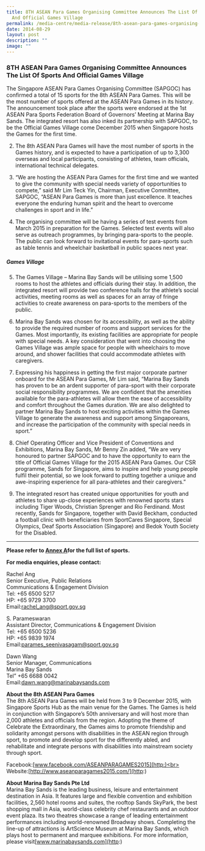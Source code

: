 ```yaml
---
title: 8TH ASEAN Para Games Organising Committee Announces The List Of Sports
  And Official Games Village
permalink: /media-centre/media-release/8th-asean-para-games-organising-committee-announces-the-list-of-sports/
date: 2014-08-29
layout: post
description: ""
image: ""
---
```

### **8TH ASEAN Para Games Organising Committee Announces The List Of Sports And Official Games Village**

The Singapore ASEAN Para Games Organising Committee (SAPGOC) has confirmed a total of 15 sports for the 8th ASEAN Para Games. This will be the most number of sports offered at the ASEAN Para Games in its history. The announcement took place after the sports were endorsed at the 1st ASEAN Para Sports Federation Board of Governors’ Meeting at Marina Bay Sands. The integrated resort has also inked its partnership with SAPGOC, to be the Official Games Village come December 2015 when Singapore hosts the Games for the first time. 

2. The 8th ASEAN Para Games will have the most number of sports in the Games history, and is expected to have a participation of up to 3,300 overseas and local participants, consisting of athletes, team officials, international technical delegates.

3. “We are hosting the ASEAN Para Games for the first time and we wanted to give the community with special needs variety of opportunities to compete,” said Mr Lim Teck Yin, Chairman, Executive Committee, SAPGOC, “ASEAN Para Games is more than just excellence. It teaches everyone the enduring human spirit and the heart to overcome challenges in sport and in life.”

4. The organising committee will be having a series of test events from March 2015 in preparation for the Games. Selected test events will also serve as outreach programmes, by bringing para-sports to the people. The public can look forward to invitational events for para-sports such as table tennis and wheelchair basketball in public spaces next year.

##### **Games Village**

5. The Games Village – Marina Bay Sands will be utilising some 1,500 rooms to host the athletes and officials during their stay. In addition, the integrated resort will provide two conference halls for the athlete’s social activities, meeting rooms as well as spaces for an array of fringe activities to create awareness on para-sports to the members of the public.

6. Marina Bay Sands was chosen for its accessibility, as well as the ability to provide the required number of rooms and support services for the Games. Most importantly, its existing facilities are appropriate for people with special needs. A key consideration that went into choosing the Games Village was ample space for people with wheelchairs to move around, and shower facilities that could accommodate athletes with caregivers.

7. Expressing his happiness in getting the first major corporate partner onboard for the ASEAN Para Games, Mr Lim said, “Marina Bay Sands has proven to be an ardent supporter of para-sport with their corporate social responsibility programmes. We are confident that the amenities available for the para-athletes will allow them the ease of accessibility and comfort throughout the Games duration. We are also delighted to partner Marina Bay Sands to host exciting activities within the Games Village to generate the awareness and support among Singaporeans, and increase the participation of the community with special needs in sport.”

8. Chief Operating Officer and Vice President of Conventions and Exhibitions, Marina Bay Sands, Mr Benny Zin added, “We are very honoured to partner SAPGOC and to have the opportunity to earn the title of Official Games Village for the 2015 ASEAN Para Games. Our CSR programme, Sands for Singapore, aims to inspire and help young people fulfil their potential, so we look forward to putting together a unique and awe-inspiring experience for all para-athletes and their caregivers.”

9. The integrated resort has created unique opportunities for youth and athletes to share up-close experiences with renowned sports stars including Tiger Woods, Christian Sprenger and Rio Ferdinand. Most recently, Sands for Singapore, together with David Beckham, conducted a football clinic with beneficiaries from SportCares Singapore, Special Olympics, Deaf Sports Association (Singapore) and Bedok Youth Society for the Disabled.

---

**Please refer to [Annex A](/files/Media%20Centre/Media%20Release/2014/August/8th%20APG%20ANNEX%20A%20%20List%20of%20Sports.pdf)for the full list of sports.**

**For media enquiries, please contact:**

Rachel Ang<br>
Senior Executive, Public Relations<br>
Communications & Engagement Division<br>
Tel: +65 6500 5217<br>
HP: +65 9729 3700<br>
Email:[rachel\_ang@sport.gov.sg](http:)

S. Parameswaran<br>
Assistant Director, Communications & Engagement Division<br>
Tel: +65 6500 5236<br>
HP: +65 9839 1974<br>
Email:[parames\_seenivasagam@sport.gov.sg](http:)

Dawn Wang<br>
Senior Manager, Communications<br>
Marina Bay Sands<br>
Tel” +65 6688 0042<br>
Email:[dawn.wang@marinabaysands.com](http:)

**About the 8th ASEAN Para Games**
<br>
The 8th ASEAN Para Games will be held from 3 to 9 December 2015, with Singapore Sports Hub as the main venue for the Games. The Games is held in conjunction with Singapore’s 50th anniversary and will host more than 2,000 athletes and officials from the region. Adopting the theme of Celebrate the Extraordinary, the Games aims to promote friendship and solidarity amongst persons with disabilities in the ASEAN region through sport, to promote and develop sport for the differently abled, and rehabilitate and integrate persons with disabilities into mainstream society through sport.

Facebook:[www.facebook.com/ASEANPARAGAMES2015](http:)<br>
Website:[http://www.aseanparagames2015.com/](http:)

**About Marina Bay Sands Pte Ltd**
<br>
Marina Bay Sands is the leading business, leisure and entertainment destination in Asia. It features large and flexible convention and exhibition facilities, 2,560 hotel rooms and suites, the rooftop Sands SkyPark, the best shopping mall in Asia, world-class celebrity chef restaurants and an outdoor event plaza. Its two theatres showcase a range of leading entertainment performances including world-renowned Broadway shows. Completing the line-up of attractions is ArtScience Museum at Marina Bay Sands, which plays host to permanent and marquee exhibitions. For more information, please visit[www.marinabaysands.com](http:)